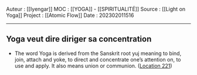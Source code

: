 Auteur : [[Iyengar]]
MOC : [[YOGA]] - [[SPIRITUALITÉ]]
Source : [[Light on Yoga]]
Project : [[Atomic Flow]]
Date : 202302011516
***

## Yoga veut dire diriger sa concentration 
- The word Yoga is derived from the Sanskrit root yuj meaning to bind, join, attach and yoke, to direct and concentrate one’s attention on, to use and apply. It also means union or communion. ([Location 221](https://readwise.io/to_kindle?action=open&asin=B09WK1DZ1M&location=221))